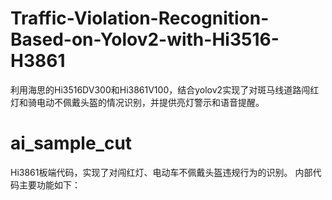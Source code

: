 # Traffic-Violation-Recognition-Based-on-Yolov2-with-Hi3516-H3861
利用海思的Hi3516DV300和Hi3861V100，结合yolov2实现了对斑马线道路闯红灯和骑电动不佩戴头盔的情况识别，并提供亮灯警示和语音提醒。

# ai_sample_cut
Hi3861板端代码，实现了对闯红灯、电动车不佩戴头盔违规行为的识别。
内部代码主要功能如下：

